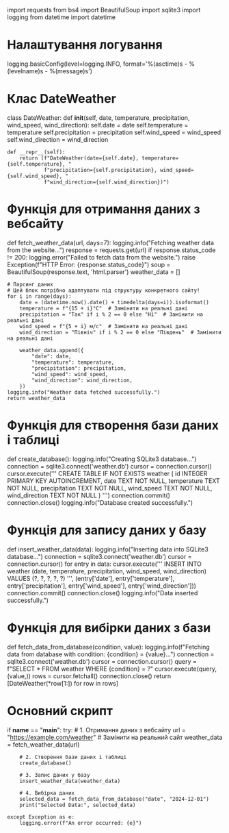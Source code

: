 import requests
from bs4 import BeautifulSoup
import sqlite3
import logging
from datetime import datetime

# Налаштування логування
logging.basicConfig(level=logging.INFO, format='%(asctime)s - %(levelname)s - %(message)s')

# Клас DateWeather
class DateWeather:
    def __init__(self, date, temperature, precipitation, wind_speed, wind_direction):
        self.date = date
        self.temperature = temperature
        self.precipitation = precipitation
        self.wind_speed = wind_speed
        self.wind_direction = wind_direction

    def __repr__(self):
        return (f"DateWeather(date={self.date}, temperature={self.temperature}, "
                f"precipitation={self.precipitation}, wind_speed={self.wind_speed}, "
                f"wind_direction={self.wind_direction})")

# Функція для отримання даних з вебсайту
def fetch_weather_data(url, days=7):
    logging.info("Fetching weather data from the website...")
    response = requests.get(url)
    if response.status_code != 200:
        logging.error("Failed to fetch data from the website.")
        raise Exception(f"HTTP Error: {response.status_code}")
    soup = BeautifulSoup(response.text, 'html.parser')
    weather_data = []

    # Парсинг даних
    # Цей блок потрібно адаптувати під структуру конкретного сайту!
    for i in range(days):
        date = (datetime.now().date() + timedelta(days=i)).isoformat()
        temperature = f"{15 + i}°C"  # Замінити на реальні дані
        precipitation = "Так" if i % 2 == 0 else "Ні"  # Замінити на реальні дані
        wind_speed = f"{5 + i} м/с"  # Замінити на реальні дані
        wind_direction = "Північ" if i % 2 == 0 else "Південь"  # Замінити на реальні дані

        weather_data.append({
            "date": date,
            "temperature": temperature,
            "precipitation": precipitation,
            "wind_speed": wind_speed,
            "wind_direction": wind_direction,
        })
    logging.info("Weather data fetched successfully.")
    return weather_data

# Функція для створення бази даних і таблиці
def create_database():
    logging.info("Creating SQLite3 database...")
    connection = sqlite3.connect('weather.db')
    cursor = connection.cursor()
    cursor.execute('''
        CREATE TABLE IF NOT EXISTS weather (
            id INTEGER PRIMARY KEY AUTOINCREMENT,
            date TEXT NOT NULL,
            temperature TEXT NOT NULL,
            precipitation TEXT NOT NULL,
            wind_speed TEXT NOT NULL,
            wind_direction TEXT NOT NULL
        )
    ''')
    connection.commit()
    connection.close()
    logging.info("Database created successfully.")

# Функція для запису даних у базу
def insert_weather_data(data):
    logging.info("Inserting data into SQLite3 database...")
    connection = sqlite3.connect('weather.db')
    cursor = connection.cursor()
    for entry in data:
        cursor.execute('''
            INSERT INTO weather (date, temperature, precipitation, wind_speed, wind_direction)
            VALUES (?, ?, ?, ?, ?)
        ''', (entry['date'], entry['temperature'], entry['precipitation'], entry['wind_speed'], entry['wind_direction']))
    connection.commit()
    connection.close()
    logging.info("Data inserted successfully.")

# Функція для вибірки даних з бази
def fetch_data_from_database(condition, value):
    logging.info(f"Fetching data from database with condition: {condition} = {value}...")
    connection = sqlite3.connect('weather.db')
    cursor = connection.cursor()
    query = f"SELECT * FROM weather WHERE {condition} = ?"
    cursor.execute(query, (value,))
    rows = cursor.fetchall()
    connection.close()
    return [DateWeather(*row[1:]) for row in rows]

# Основний скрипт
if __name__ == "__main__":
    try:
        # 1. Отримання даних з вебсайту
        url = "https://example.com/weather"  # Замінити на реальний сайт
        weather_data = fetch_weather_data(url)

        # 2. Створення бази даних і таблиці
        create_database()

        # 3. Запис даних у базу
        insert_weather_data(weather_data)

        # 4. Вибірка даних
        selected_data = fetch_data_from_database("date", "2024-12-01")
        print("Selected Data:", selected_data)

    except Exception as e:
        logging.error(f"An error occurred: {e}")
